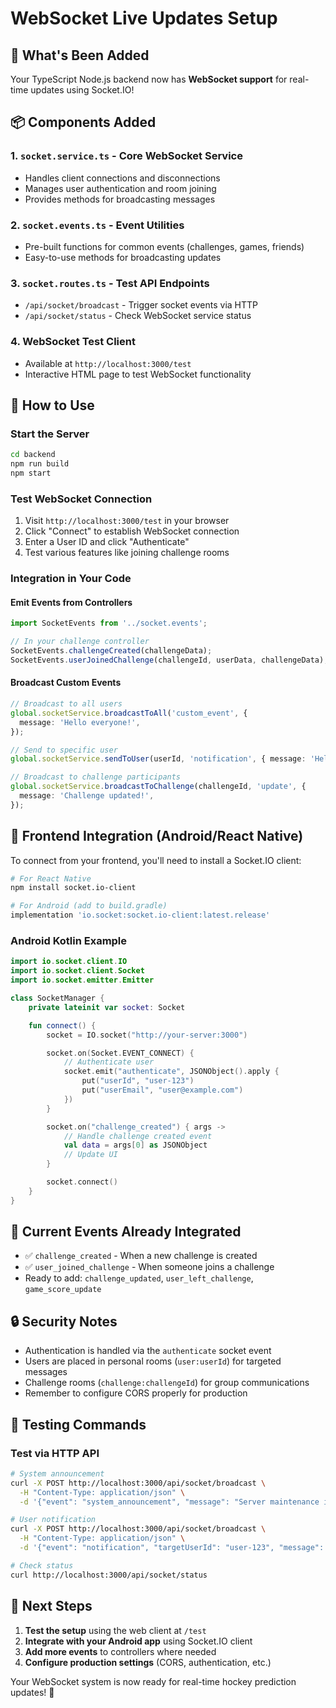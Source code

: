 # WebSocket Live Updates Setup

## 🚀 What's Been Added

Your TypeScript Node.js backend now has **WebSocket support** for real-time updates using Socket.IO!

## 📦 Components Added

### 1. `socket.service.ts` - Core WebSocket Service

- Handles client connections and disconnections
- Manages user authentication and room joining
- Provides methods for broadcasting messages

### 2. `socket.events.ts` - Event Utilities

- Pre-built functions for common events (challenges, games, friends)
- Easy-to-use methods for broadcasting updates

### 3. `socket.routes.ts` - Test API Endpoints

- `/api/socket/broadcast` - Trigger socket events via HTTP
- `/api/socket/status` - Check WebSocket service status

### 4. WebSocket Test Client

- Available at `http://localhost:3000/test`
- Interactive HTML page to test WebSocket functionality

## 🔧 How to Use

### Start the Server

```bash
cd backend
npm run build
npm start
```

### Test WebSocket Connection

1. Visit `http://localhost:3000/test` in your browser
2. Click "Connect" to establish WebSocket connection
3. Enter a User ID and click "Authenticate"
4. Test various features like joining challenge rooms

### Integration in Your Code

#### Emit Events from Controllers

```typescript
import SocketEvents from '../socket.events';

// In your challenge controller
SocketEvents.challengeCreated(challengeData);
SocketEvents.userJoinedChallenge(challengeId, userData, challengeData);
```

#### Broadcast Custom Events

```typescript
// Broadcast to all users
global.socketService.broadcastToAll('custom_event', {
  message: 'Hello everyone!',
});

// Send to specific user
global.socketService.sendToUser(userId, 'notification', { message: 'Hello!' });

// Broadcast to challenge participants
global.socketService.broadcastToChallenge(challengeId, 'update', {
  message: 'Challenge updated!',
});
```

## 📱 Frontend Integration (Android/React Native)

To connect from your frontend, you'll need to install a Socket.IO client:

```bash
# For React Native
npm install socket.io-client

# For Android (add to build.gradle)
implementation 'io.socket:socket.io-client:latest.release'
```

### Android Kotlin Example

```kotlin
import io.socket.client.IO
import io.socket.client.Socket
import io.socket.emitter.Emitter

class SocketManager {
    private lateinit var socket: Socket

    fun connect() {
        socket = IO.socket("http://your-server:3000")

        socket.on(Socket.EVENT_CONNECT) {
            // Authenticate user
            socket.emit("authenticate", JSONObject().apply {
                put("userId", "user-123")
                put("userEmail", "user@example.com")
            })
        }

        socket.on("challenge_created") { args ->
            // Handle challenge created event
            val data = args[0] as JSONObject
            // Update UI
        }

        socket.connect()
    }
}
```

## 🎯 Current Events Already Integrated

- ✅ `challenge_created` - When a new challenge is created
- ✅ `user_joined_challenge` - When someone joins a challenge
- Ready to add: `challenge_updated`, `user_left_challenge`, `game_score_update`

## 🔒 Security Notes

- Authentication is handled via the `authenticate` socket event
- Users are placed in personal rooms (`user:userId`) for targeted messages
- Challenge rooms (`challenge:challengeId`) for group communications
- Remember to configure CORS properly for production

## 🧪 Testing Commands

### Test via HTTP API

```bash
# System announcement
curl -X POST http://localhost:3000/api/socket/broadcast \
  -H "Content-Type: application/json" \
  -d '{"event": "system_announcement", "message": "Server maintenance in 5 minutes"}'

# User notification
curl -X POST http://localhost:3000/api/socket/broadcast \
  -H "Content-Type: application/json" \
  -d '{"event": "notification", "targetUserId": "user-123", "message": "You have a new challenge!"}'

# Check status
curl http://localhost:3000/api/socket/status
```

## 🚀 Next Steps

1. **Test the setup** using the web client at `/test`
2. **Integrate with your Android app** using Socket.IO client
3. **Add more events** to controllers where needed
4. **Configure production settings** (CORS, authentication, etc.)

Your WebSocket system is now ready for real-time hockey prediction updates! 🏒
